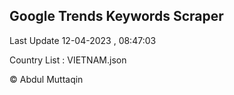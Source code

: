 

## Google Trends Keywords Scraper 
 
Last Update 12-04-2023 , 08:47:03

Country List :
VIETNAM.json



© Abdul Muttaqin 

